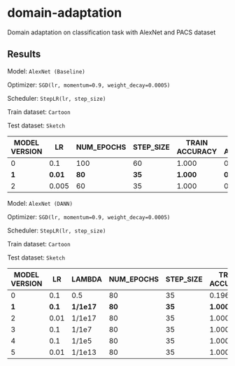 # domain-adaptation
Domain adaptation on classification task with AlexNet and PACS dataset

## Results

Model: `AlexNet (Baseline)`

Optimizer: `SGD(lr, momentum=0.9, weight_decay=0.0005)`

Scheduler: `StepLR(lr, step_size)`

Train dataset: `Cartoon`

Test dataset: `Sketch`

| MODEL VERSION | LR     | NUM_EPOCHS | STEP_SIZE  | TRAIN ACCURACY | TEST ACCURACY |
|---------------|--------|------------|------------|----------------|---------------|
| 0             | 0.1    | 100        | 60         | 1.000          | 0.510         |
| **1**             | **0.01**   | **80**         | **35**         | **1.000**          | **0.567**         |
| 2             | 0.005  | 60         | 35         | 1.000          | 0.496         |



Model: `AlexNet (DANN)`

Optimizer: `SGD(lr, momentum=0.9, weight_decay=0.0005)`

Scheduler: `StepLR(lr, step_size)`

Train dataset: `Cartoon`

Test dataset: `Sketch`

| MODEL VERSION | LR     | LAMBDA | NUM_EPOCHS | STEP_SIZE  | TRAIN ACCURACY | TEST ACCURACY |
|---------------|--------|--------|------------|------------|----------------|---------------|
| 0             | 0.1    | 0.5    | 80         | 35         | 0.196          | 0.188         |
| **1**             | **0.1**    | **1/1e17** | **80**         | **35**         | **1.000**          | **0.567**         |
| 2             | 0.01   | 1/1e17 | 80         | 35         | 1.000          | 0.515         |
| 3             | 0.1    | 1/1e7  | 80         | 35         | 1.000          | 0.520         |
| 4             | 0.1    | 1/1e5  | 80         | 35         | 1.000          |          |
| 5             | 0.01   | 1/1e13 | 80         | 35         | 1.000          |          |
